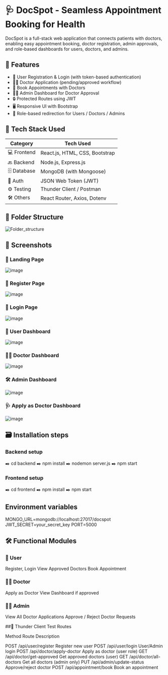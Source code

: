 # 🩺 DocSpot - Seamless Appointment Booking for Health

DocSpot is a full-stack web application that connects patients with doctors, enabling easy appointment booking, doctor registration, admin approvals, and role-based dashboards for users, doctors, and admins.


## 📌 Features

- 👤 User Registration & Login (with token-based authentication)
- 🧑‍⚕️ Doctor Application (pending/approved workflow)
- 📅 Book Appointments with Doctors
- 🧑‍💼 Admin Dashboard for Doctor Approval
- 🔒 Protected Routes using JWT
- 🖥️ Responsive UI with Bootstrap
- 🔁 Role-based redirection for Users / Doctors / Admins


## 🚀 Tech Stack Used

| Category       | Tech Used                           |
|----------------|-------------------------------------|
| 💻 Frontend    | React.js, HTML, CSS, Bootstrap      |
| 🔙 Backend     | Node.js, Express.js                 |
| 🗄️ Database    | MongoDB (with Mongoose)             |
| 🔐 Auth        | JSON Web Token (JWT)                |
| ⚙️ Testing     | Thunder Client / Postman            |
| 🛠️ Others      | React Router, Axios, Dotenv         |


## 🔧 Folder Structure

![Folder_structure](https://github.com/user-attachments/assets/4ac1e9ca-4507-4009-9452-100e6b5e2ff9)

## 📸 Screenshots

### 🏡 Landing Page
![image](https://github.com/user-attachments/assets/3f72526c-d8e5-4688-97e9-41149dbe84f6)

###  👤 Register Page
![image](https://github.com/user-attachments/assets/6c060f83-502f-4130-9841-2f5a33c0bc9a)

### 🔑 Login Page
![image](https://github.com/user-attachments/assets/66850622-72e6-4173-b065-9c01925eb48f)

### 👤 User Dashboard
![image](https://github.com/user-attachments/assets/6b84832a-617a-4937-9237-8ef184825886)

### 👩‍⚕️ Doctor Dashboard
![image](https://github.com/user-attachments/assets/d505d5ab-233e-4c6e-94af-8a67104d4b96)

### 🛠️ Admin Dashboard
![image](https://github.com/user-attachments/assets/dccf4571-ec6e-46ed-933a-41f4b27cac8c)

###  🩺 Apply as Doctor Dashboard
![image](https://github.com/user-attachments/assets/24fd4d5e-7140-49c8-b91e-8171a8259642)

## 🗃️ Installation steps
### Backend setup
✒️ cd backend
✒️ npm install
✒️ nodemon server.js
✒️ npm start

### Frontend setup
✒️ cd frontend
✒️ npm install
✒️ npm start

## Environment variables
MONGO_URL=mongodb://localhost:27017/docspot
JWT_SECRET=your_secret_key
PORT=5000

## 🛠 Functional Modules

### 👤 User
Register, Login
View Approved Doctors
Book Appointment

### 🧑‍⚕ Doctor
Apply as Doctor
View Dashboard if approved

### 🧑‍💼 Admin
View All Doctor Applications
Approve / Reject Doctor Requests


##🧪 Thunder Client Test Routes

Method	Route	Description

POST	/api/user/register	Register new user
POST	/api/user/login	User/Admin login
POST	/api/doctor/apply-doctor	Apply as doctor (user role)
GET	/api/doctor/get-approved	Get approved doctors (user)
GET	/api/doctor/all-doctors	Get all doctors (admin only)
PUT	/api/admin/update-status	Approve/reject doctor
POST	/api/appointment/book	Book an appointment


















